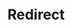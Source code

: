 ﻿---
layout: src/layouts/Redirect.astro
title: Redirect
redirect: https://octopus.com/docs/octopus-rest-api/tentacle.exe-command-line/list-instances
pubDate:  2023-01-01
navSearch: false
navSitemap: false
navMenu: false
---
